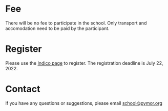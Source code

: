 <!--
.. title: Participate
.. slug: participate
.. date: 2022-02-22 12:22:35 UTC+01:00
.. tags:
.. category:
.. link:
.. description:
.. type: text
.. hidetitle: True
-->

# Fee

There will be no fee to participate in the school.
Only transport and accomodation need to be paid by the participant.

# Register

Please use the [Indico page](https://indico3.mpi-magdeburg.mpg.de/event/25/) to
register.
The registration deadline is July 22, 2022.

# Contact

If you have any questions or suggestions,
please email [school@pymor.org](mailto:school@pymor.org)
